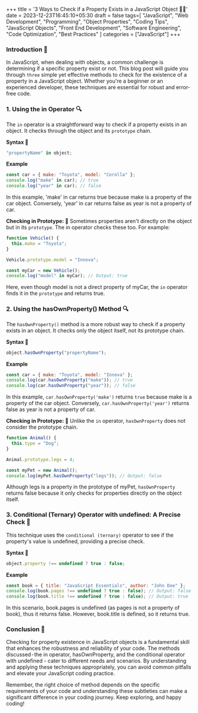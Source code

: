 +++
title = '3 Ways to Check if a Property Exists in a JavaScript Object 🕵️‍♂️'
date = 2023-12-23T16:45:10+05:30
draft = false
tags=[
    "JavaScript",
    "Web Development",
    "Programming",
    "Object Properties",
    "Coding Tips",
    "JavaScript Objects",
    "Front End Development",
    "Software Engineering",
    "Code Optimization",
    "Best Practices"
]
categories = ["JavaScript"]
+++

### Introduction 🌟

In JavaScript, when dealing with objects, a common challenge is determining if a specific property exist or not. This blog post will guide you through `three` simple yet effective methods to check for the existence of a property in a JavaScript object. Whether you're a beginner or an experienced developer, these techniques are essential for robust and error-free code.

### 1. Using the in Operator 🔍

The `in` operator is a straightforward way to check if a property exists in an object. It checks through the object and its `prototype` chain.

**Syntax 📝**

```javascript
"propertyName" in object;
```

**Example**

```javascript
const car = { make: "Toyota", model: "Corolla" };
console.log("make" in car); // true
console.log("year" in car); // false
```

In this example, 'make' in car returns true because make is a property of the car object. Conversely, 'year' in car returns false as year is not a property of car.

**Checking in Prototype: 👀**
Sometimes properties aren't directly on the object but in its `prototype`. The in operator checks these too. For example:

```javascript
function Vehicle() {
  this.make = "Toyota";
}

Vehicle.prototype.model = "Innova";

const myCar = new Vehicle();
console.log("model" in myCar); // Output: true
```

Here, even though model is not a direct property of myCar, the `in` operator finds it in the `prototype` and returns true.

### 2. Using the hasOwnProperty() Method 🔍

The `hasOwnProperty()` method is a more robust way to check if a property exists in an object. It checks only the object itself, not its prototype chain.

**Syntax 📝**

```javascript
object.hasOwnProperty("propertyName");
```

**Example**

```javascript
const car = { make: "Toyota", model: "Innova" };
console.log(car.hasOwnProperty("make")); // true
console.log(car.hasOwnProperty("year")); // false
```
In this example, `car.hasOwnProperty('make')` returns `true` because make is a property of the car object. Conversely, `car.hasOwnProperty('year')` returns false as year is not a property of car.

**Checking in Prototype: 👀**
Unlike the `in` operator, `hasOwnProperty` does not consider the prototype chain.

```javascript
function Animal() {
  this.type = "Dog";
}

Animal.prototype.legs = 4;

const myPet = new Animal();
console.log(myPet.hasOwnProperty("legs")); // Output: false
```

Although legs is a property in the prototype of myPet, `hasOwnProperty` returns false because it only checks for properties directly on the object itself.

### 3. Conditional (Ternary) Operator with undefined: A Precise Check 🎯

This technique uses the `conditional (ternary)` operator to see if the property's value is undefined, providing a precise check.

**Syntax 📝**

```javascript
object.property !== undefined ? true : false;
```

**Example**

```javascript
const book = { title: "JavaScript Essentials", author: "John Doe" };
console.log(book.pages !== undefined ? true : false); // Output: false
console.log(book.title !== undefined ? true : false); // Output: true
```

In this scenario, book.pages is undefined (as pages is not a property of book), thus it returns false. However, book.title is defined, so it returns true.

### Conclusion 🏁

Checking for property existence in JavaScript objects is a fundamental skill that enhances the robustness and reliability of your code. The methods discussed - the in operator, hasOwnProperty, and the conditional operator with undefined - cater to different needs and scenarios. By understanding and applying these techniques appropriately, you can avoid common pitfalls and elevate your JavaScript coding practice.

Remember, the right choice of method depends on the specific requirements of your code and understanding these subtleties can make a significant difference in your coding journey. Keep exploring, and happy coding!
